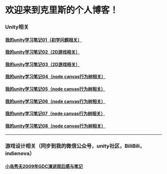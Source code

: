 # 欢迎来到克里斯的个人博客！
### Unity相关
#### [我的unity学习笔记01（初学问题相关）](https://github.com/Criss404/criss404.github.io/blob/master/_posts/2022-04-19-unity_learn01.md)
#### [我的unity学习笔记02（2D游戏相关）](https://github.com/Criss404/criss404.github.io/blob/master/_posts/2022-04-20-unity_learn02.md)
#### [我的unity学习笔记03（2D游戏相关）](https://github.com/Criss404/criss404.github.io/blob/master/_posts/2022-04-23-unity_learn03.md)
#### [我的unity学习笔记04（node canvas行为树相关）](https://github.com/Criss404/criss404.github.io/blob/master/_posts/2022-05-25-unity_learn04.md)
#### [我的unity学习笔记05（node canvas行为树相关）](https://github.com/Criss404/criss404.github.io/blob/master/_posts/2022-05-25-unity_learn05.md)
#### [我的unity学习笔记06（node canvas行为树相关）](https://github.com/Criss404/criss404.github.io/blob/master/_posts/2022-05-25-unity_learn06.md)
#### [我的unity学习笔记07（node canvas行为树相关）](https://github.com/Criss404/criss404.github.io/blob/master/_posts/2022-05-26-unity_learn07.md)
#### [我的unity学习笔记08（node canvas行为树相关）]()
***
### 游戏设计相关（同步到我的微信公众号，unity社区，BiliBili，indienova）
#### [小岛秀夫2009年GDC演讲观后感与笔记]()

